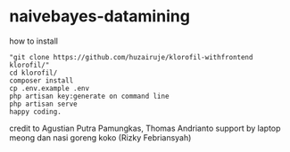 # naivebayes-datamining

how to install

    "git clone https://github.com/huzairuje/klorofil-withfrontend klorofil/"
    cd klorofil/
    composer install
    cp .env.example .env
    php artisan key:generate on command line
    php artisan serve
    happy coding.


credit to Agustian Putra Pamungkas, Thomas Andrianto 
support by laptop meong dan nasi goreng koko (Rizky Febriansyah)
